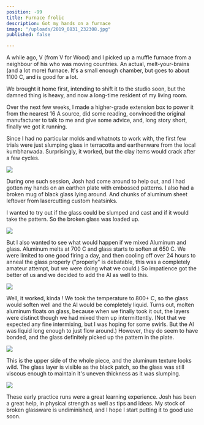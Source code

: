 ```yaml
---
position: -99
title: Furnace frolic
description: Got my hands on a furnace
image: "/uploads/2019_0831_232308.jpg"
published: false

---
```

A while ago, V (from V for Wood) and I picked up a muffle furnace from a neighbour of his who was moving countries. An actual, melt-your-brains (and a lot more) furnace. It's a small enough chamber, but goes to about 1100 C, and is good for a lot.

We brought it home first, intending to shift it to the studio soon, but the damned thing is heavy, and now a long-time resident of my living room.

Over the next few weeks, I made a higher-grade extension box to power it from the nearest 16 A source, did some reading, convinced the original manufacturer to talk to me and give some advice, and, long story short, finally we got it running.

Since I had no particular molds and whatnots to work with, the first few trials were just slumping glass in terracotta and earthenware from the local kumbharwada. Surprisingly, it worked, but the clay items would crack after a few cycles.

![](/uploads/2019_0318_215939.jpg)

During one such session, Josh had come around to help out, and I had gotten my hands on an earthen plate with embossed patterns. I also had a broken mug of black glass lying around. And chunks of aluminum sheet leftover from lasercutting custom heatsinks.

I wanted to try out if the glass could be slumped and cast and if it would take the pattern. So the broken glass was loaded up.

![](/uploads/2019_0831_232216.jpg)

But I also wanted to see what would happen if we mixed Aluminum and glass. Aluminum melts at 700 C and glass starts to soften at 650 C. We were limited to one good firing a day, and then cooling off over 24 hours to anneal the glass properly ("properly" is debatable, this was a completely amateur attempt, but we were doing what we could.) So impatience got the better of us and we decided to add the Al as well to this.

![](/uploads/2019_0831_232308.jpg)

Well, it worked, kinda ! We took the temperature to 800+ C, so the glass would soften well and the Al would be completely liquid. Turns out, molten aluminum floats on glass, because when we finally took it out, the layers were distinct though we had mixed them up intermittently. (Not that we expected any fine intermixing, but I was hoping for some swirls. But the Al was liquid long enough to just flow around.) However, they do seem to have bonded, and the glass definitely picked up the pattern in the plate.

![](/uploads/2019_0902_131317.jpg)

This is the upper side of the whole piece, and the aluminum texture looks wild. The glass layer is visible as the black patch, so the glass was still viscous enough to maintain it's uneven thickness as it was slumping.

![](/uploads/2019_0902_150137.jpg)

These early practice runs were a great learning experience. Josh has been a great help, in physical strength as well as tips and ideas. My stock of broken glassware is undiminished, and I hope I start putting it to good use soon.